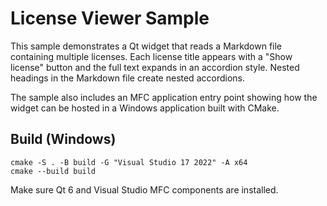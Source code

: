# License Viewer Sample

This sample demonstrates a Qt widget that reads a Markdown file containing
multiple licenses. Each license title appears with a "Show license" button
and the full text expands in an accordion style. Nested headings in the
Markdown file create nested accordions.

The sample also includes an MFC application entry point showing how the
widget can be hosted in a Windows application built with CMake.

## Build (Windows)

```
cmake -S . -B build -G "Visual Studio 17 2022" -A x64
cmake --build build
```

Make sure Qt 6 and Visual Studio MFC components are installed.
